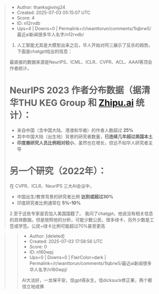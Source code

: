 > - Author: thanksgiving24
> - Created: 2025-07-03 05:15:07 UTC
> - Score: 4
> - ID: n12rvdb
> - Ups=4 | Downs=0 | Permalink=/r/iwanttorun/comments/1lqbrw5/最近ai新闻很多华人名字/n12rvdb/
>
> 1. 人工智能尤其是大模型出来之后，华人开始对阿三展示了反杀的趋势。下面是chatgpt给出的信息：
> 
> 最直接的数据来源是NeurIPS、ICML、ICLR、CVPR、ACL、AAAI等顶会作者统计。
> 
> # NeurIPS 2023 作者分布数据（据清华THU KEG Group 和 [Zhipu.ai](http://Zhipu.ai) 统计）：
> 
> * 来自中国（含中国大陆、港澳和华裔）的作者人数超过 **25%**
> * 其中中国大陆（出生地）背景的研究者数量，**已连续几年超过美国本土**
> * **印度裔研究人员比例相对较小**，虽然也在增长，但远不如华人研究者主导
> 
> # 另一个研究（2022年）：
> 
> 在 CVPR、ICLR、NeurIPS 三大AI会议中，
> 
> * 中国出生/教育背景的研究者比例 **达到或超过30%**
> * 印度研究者比例通常在 **5%–10%**
> 
> 2.至于这些专家是否加入美国国籍了。 我问了chatgpt，他说没有相关信息的具体数据。但是按照他的分析，可能少数公民，很多绿卡，另外少数是工签或学签。公民+绿卡比例可能超过70%甚至更高

>> - Author: [deleted]
>> - Created: 2025-07-03 17:58:56 UTC
>> - Score: 0
>> - ID: n160wpj
>> - Ups=0 | Downs=0 | FlairColor=dark | Permalink=/r/iwanttorun/comments/1lqbrw5/最近ai新闻很多华人名字/n160wpj/
>>
>> AI大法好，一龙保平安，信gpt得永生，信dicksuck修正果，两个都信立地成佛
